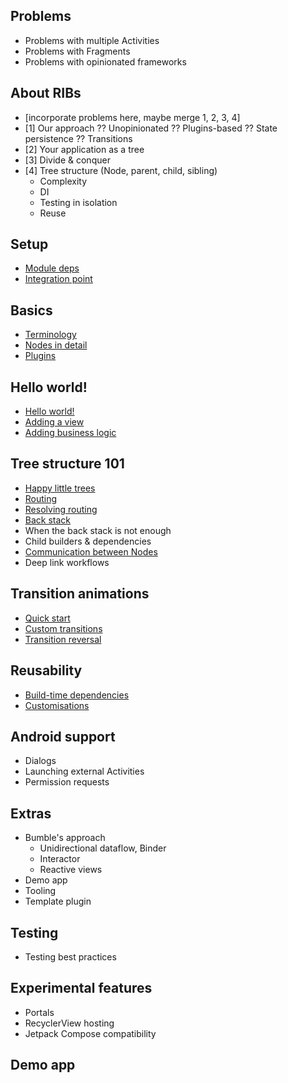 ## Problems

- Problems with multiple Activities
- Problems with Fragments
- Problems with opinionated frameworks

## About RIBs
- [incorporate problems here, maybe merge 1, 2, 3, 4]
- [1] Our approach
        ?? Unopinionated
        ?? Plugins-based
        ?? State persistence
        ?? Transitions
- [2] Your application as a tree 
- [3] Divide & conquer
- [4] Tree structure (Node, parent, child, sibling)
  - Complexity
  - DI
  - Testing in isolation
  - Reuse

## Setup

- [Module deps](setup/deps.md)
- [Integration point](setup/integrationpoint.md)

## Basics
- [Terminology](basics/terminology.md)
- [Nodes in detail](basics/nodes.md)
- [Plugins](basics/plugins.md)

## Hello world!
- [Hello world!](helloworld/hello-world.md)
- [Adding a view](helloworld/view.md)
- [Adding business logic](helloworld/business-logic.md)

## Tree structure 101

- [Happy little trees](tree-structure-101/happy-little-trees.md)
- [Routing](tree-structure-101/routing.md)
- [Resolving routing](tree-structure-101/resolving-routing.md)
- [Back stack](tree-structure-101/back-stack.md)
- When the back stack is not enough
- Child builders & dependencies
- [Communication between Nodes](tree-structure-101/communication-between-nodes.md)
- Deep link workflows

## Transition animations

- [Quick start](transitions/transitions-quick-start.md)
- [Custom transitions](transitions/custom-transitions.md)
- [Transition reversal](transitions/transition-reversal.md)

## Reusability
- [Build-time dependencies](reuse/build-time-dependencies.md)
- [Customisations](reuse/customisations.md)

## Android support

- Dialogs
- Launching external Activities
- Permission requests

## Extras
- Bumble's approach
    - Unidirectional dataflow, Binder
    - Interactor
    - Reactive views
- Demo app
- Tooling
- Template plugin

## Testing

- Testing best practices

## Experimental features

- Portals
- RecyclerView hosting
- Jetpack Compose compatibility

## Demo app
